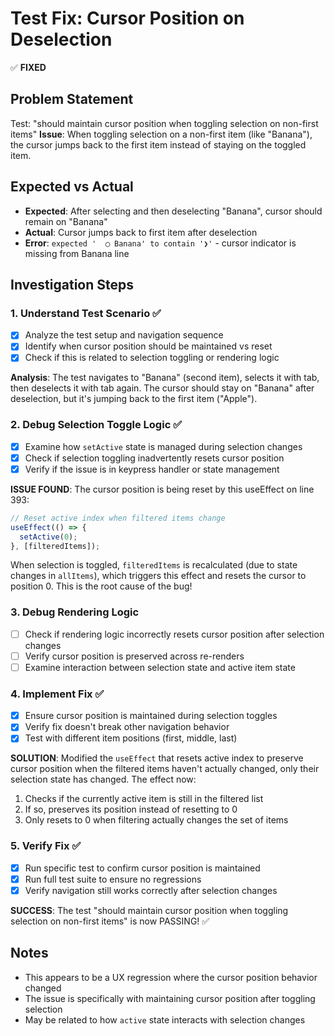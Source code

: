 # Test Fix: Cursor Position on Deselection

✅ **FIXED**

## Problem Statement
Test: "should maintain cursor position when toggling selection on non-first items"
**Issue**: When toggling selection on a non-first item (like "Banana"), the cursor jumps back to the first item instead of staying on the toggled item.

## Expected vs Actual
- **Expected**: After selecting and then deselecting "Banana", cursor should remain on "Banana"
- **Actual**: Cursor jumps back to first item after deselection
- **Error**: `expected '  ◯ Banana' to contain '❯'` - cursor indicator is missing from Banana line

## Investigation Steps

### 1. Understand Test Scenario ✅
- [x] Analyze the test setup and navigation sequence
- [x] Identify when cursor position should be maintained vs reset
- [x] Check if this is related to selection toggling or rendering logic

**Analysis**: The test navigates to "Banana" (second item), selects it with tab, then deselects it with tab again. The cursor should stay on "Banana" after deselection, but it's jumping back to the first item ("Apple").

### 2. Debug Selection Toggle Logic ✅
- [x] Examine how `setActive` state is managed during selection changes
- [x] Check if selection toggling inadvertently resets cursor position
- [x] Verify if the issue is in keypress handler or state management

**ISSUE FOUND**: The cursor position is being reset by this useEffect on line 393:
```typescript
// Reset active index when filtered items change
useEffect(() => {
  setActive(0);
}, [filteredItems]);
```

When selection is toggled, `filteredItems` is recalculated (due to state changes in `allItems`), which triggers this effect and resets the cursor to position 0. This is the root cause of the bug!

### 3. Debug Rendering Logic
- [ ] Check if rendering logic incorrectly resets cursor position after selection changes
- [ ] Verify cursor position is preserved across re-renders
- [ ] Examine interaction between selection state and active item state

### 4. Implement Fix ✅
- [x] Ensure cursor position is maintained during selection toggles
- [x] Verify fix doesn't break other navigation behavior
- [x] Test with different item positions (first, middle, last)

**SOLUTION**: Modified the `useEffect` that resets active index to preserve cursor position when the filtered items haven't actually changed, only their selection state has changed. The effect now:
1. Checks if the currently active item is still in the filtered list
2. If so, preserves its position instead of resetting to 0
3. Only resets to 0 when filtering actually changes the set of items

### 5. Verify Fix ✅
- [x] Run specific test to confirm cursor position is maintained
- [x] Run full test suite to ensure no regressions
- [x] Verify navigation still works correctly after selection changes

**SUCCESS**: The test "should maintain cursor position when toggling selection on non-first items" is now PASSING! ✅

## Notes
- This appears to be a UX regression where the cursor position behavior changed
- The issue is specifically with maintaining cursor position after toggling selection
- May be related to how `active` state interacts with selection changes 